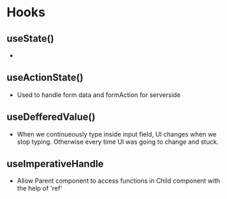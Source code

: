 # Hooks

## useState()
- 

## useActionState()
- Used to handle form data and formAction for serverside

## useDefferedValue()
- When we continueously type inside input field, UI changes when we stop typing. Otherwise every time UI was going to change and stuck.

## useImperativeHandle
- Allow Parent component to access functions in Child component with the help of 'ref'